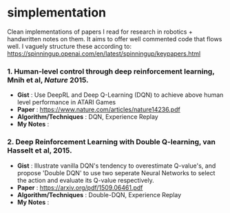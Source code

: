# simplementation
Clean implementations of papers I read for research in robotics + handwritten notes on them. It aims to offer well commented code that flows well. I vaguely structure these according to: https://spinningup.openai.com/en/latest/spinningup/keypapers.html

### 1. Human-level control through deep reinforcement learning, Mnih et al, <em>Nature</em> 2015.
* **Gist** : Use DeepRL and Deep Q-Learning (DQN) to achieve above human level performance in ATARI Games
* **Paper** : https://www.nature.com/articles/nature14236.pdf
* **Algorithm/Techniques** : DQN, Experience Replay
* **My Notes** : 

### 2. Deep Reinforcement Learning with Double Q-learning, van Hasselt et al, 2015.
* **Gist** : Illustrate vanilla DQN's tendency to overestimate Q-value's, and propose 'Double DQN' to use two seperate Neural Networks to select the action and evaluate its Q-value respectively. 
* **Paper** : https://arxiv.org/pdf/1509.06461.pdf
* **Algorithm/Techniques** : Double-DQN, Experience Replay
* **My Notes** : 

